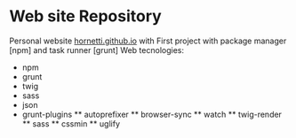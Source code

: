 # Web site Repository
Personal website [hornetti.github.io] with
First project with package manager [npm] and task runner [grunt]
Web tecnologies: 
* npm
* grunt
* twig
* sass
* json
* grunt-plugins
	** autoprefixer
	** browser-sync
	** watch
	** twig-render
	** sass
	** cssmin
	** uglify

[hornetti.github.io]: https://hornetti.github.io/website/build/